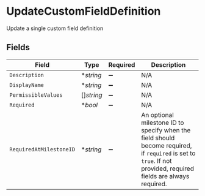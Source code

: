 # UpdateCustomFieldDefinition

Update a single custom field definition


## Fields

| Field                                                                                                                                                            | Type                                                                                                                                                             | Required                                                                                                                                                         | Description                                                                                                                                                      |
| ---------------------------------------------------------------------------------------------------------------------------------------------------------------- | ---------------------------------------------------------------------------------------------------------------------------------------------------------------- | ---------------------------------------------------------------------------------------------------------------------------------------------------------------- | ---------------------------------------------------------------------------------------------------------------------------------------------------------------- |
| `Description`                                                                                                                                                    | **string*                                                                                                                                                        | :heavy_minus_sign:                                                                                                                                               | N/A                                                                                                                                                              |
| `DisplayName`                                                                                                                                                    | **string*                                                                                                                                                        | :heavy_minus_sign:                                                                                                                                               | N/A                                                                                                                                                              |
| `PermissibleValues`                                                                                                                                              | []*string*                                                                                                                                                       | :heavy_minus_sign:                                                                                                                                               | N/A                                                                                                                                                              |
| `Required`                                                                                                                                                       | **bool*                                                                                                                                                          | :heavy_minus_sign:                                                                                                                                               | N/A                                                                                                                                                              |
| `RequiredAtMilestoneID`                                                                                                                                          | **string*                                                                                                                                                        | :heavy_minus_sign:                                                                                                                                               | An optional milestone ID to specify when the field should become required, if `required` is set to `true`. If not provided, required fields are always required. |